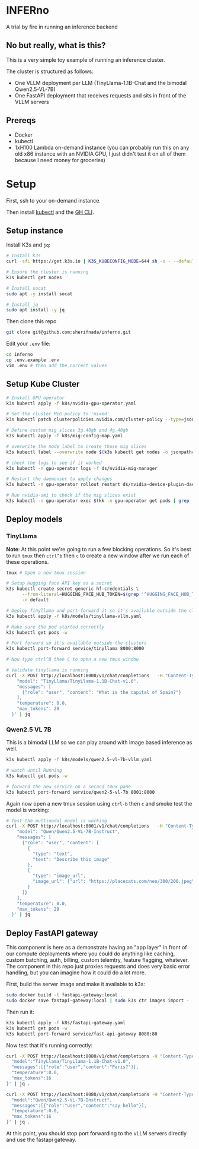 # INFERno
A trial by fire in running an inference backend

## No but really, what is this?
This is a very simple toy example of running an inference cluster.

The cluster is structured as follows: 
- One VLLM deployment per LLM (TinyLlama-1.1B-Chat and the bimodal Qwen2.5-VL-7B)
- One FastAPI deployment that receives requests and sits in front of the VLLM servers



## Prereqs
* Docker
* kubectl
* 1xH100 Lambda on-demand instance (you can probably run this on any old x86 instance with an NVIDIA GPU, I just didn't test it on all of them because I need money for groceries)


# Setup

First, ssh to your on-demand instance.

Then install [kubectl](https://kubernetes.io/docs/tasks/tools/install-kubectl-linux/#install-using-native-package-management) and the [GH CLI](https://github.com/cli/cli/blob/trunk/docs/install_linux.md).

## Setup instance

Install K3s and `jq`:
```bash
# Install K3s
curl -sfL https://get.k3s.io | K3S_KUBECONFIG_MODE=644 sh -s - --default-runtime=nvidia

# Ensure the cluster is running 
k3s kubectl get nodes

# Install socat
sudo apt -y install socat

# Install jq
sudo apt install -y jq
```

Then clone this repo
```bash
git clone git@github.com:sherifnada/inferno.git
```

Edit your `.env` file: 

```bash
cd inferno
cp .env.example .env
vim .env # then add the correct values
```

## Setup Kube Cluster

```bash
# Install GPU operator
k3s kubectl apply -f k8s/nvidia-gpu-operator.yaml

# Set the cluster MiG policy to 'mixed'
k3s kubectl patch clusterpolicies.nvidia.com/cluster-policy --type=json -p='[{"op":"replace","path":"/spec/mig/strategy","value":"mixed"}]'

# Define custom mig slices 3g.40gb and 4g.40gb
k3s kubectl apply -f k8s/mig-config-map.yaml

# overwrite the node label to create those mig slices
k3s kubectl label --overwrite node $(k3s kubectl get nodes -o jsonpath='{.items[0].metadata.name}') nvidia.com/mig.config=all-4g3g

# check the logs to see if it worked
k3s kubectl -n gpu-operator logs -f ds/nvidia-mig-manager

# Restart the daemonset to apply changes
k3s kubectl -n gpu-operator rollout restart ds/nvidia-device-plugin-daemonset

# Run nvidia-smi to check if the mig slices exist
k3s kubectl -n gpu-operator exec $(kk -n gpu-operator get pods | grep 'mig-manager' | awk '{print $1}') -t -- nvidia-smi -L
```

## Deploy models

### TinyLlama
**Note**: At this point we're going to run a few blocking operations. So it's best to run `tmux` then `ctrl^b` then `c` to create a new window after we run each of these operations.

```bash
tmux # Open a new tmux session

# Setup Hugging face API key as a secret
k3s kubectl create secret generic hf-credentials \
      --from-literal=HUGGING_FACE_HUB_TOKEN=$(grep '^HUGGING_FACE_HUB_TOKEN=' .env | cut -d '=' -f2-) \
      -n default

# Deploy Tinyllama and port-forward it so it's available outside the cluster
k3s kubectl apply -f k8s/models/tinyllama-vllm.yaml

# Make sure the pod started correctly
k3s kubectl get pods -w

# Port forward so it's available outside the clusters
k3s kubectl port-forward service/tinyllama 8000:8000

# Now type ctrl^B then C to open a new tmux window

# Validate tinyllama is running
curl -X POST http://localhost:8000/v1/chat/completions   -H "Content-Type: application/json"   -d '{
    "model": "TinyLlama/TinyLlama-1.1B-Chat-v1.0",
    "messages": [
      {"role": "user", "content": "What is the capital of Spain?"}
    ],
    "temperature": 0.0,
    "max_tokens": 20
  }' | jq
```

### Qwen2.5 VL 7B
This is a bimodal LLM so we can play around with image based inference as well.

```bash
k3s kubectl apply -f k8s/models/qwen2.5-vl-7b-vllm.yaml

# watch until Running
k3s kubectl get pods -w

# forward the new service on a second tmux pane
k3s kubectl port-forward service/qwen2-5-vl-7b 8001:8000
```

Again now open a new tmux session using `ctrl-b` then `c` and smoke test the model is working:

```bash
# Test the multimodal model is working
curl -X POST http://localhost:8001/v1/chat/completions   -H "Content-Type: application/json"   -d '{
    "model": "Qwen/Qwen2.5-VL-7B-Instruct",
    "messages": [
      {"role": "user", "content": [
        {
          "type": "text",
          "text": "Describe this image"
        }, 
        {
          "type": "image_url",
          "image_url": {"url": "https://placecats.com/neo/300/200.jpeg"}
        }
      ]}
    ],
    "temperature": 0.0,
    "max_tokens": 20
  }' | jq
```

## Deploy FastAPI gateway
This component is here as a demonstrate having an "app layer" in front of our compute deployments where you could do anything like caching, custom batching, auth, billing, custom telemtry, feature flagging, whatever. The component in this repo just proxies requests and does very basic error handling, but you can imagine how it could do a lot more.

First, build the server image and make it available to k3s: 
```bash
sudo docker build -t fastapi-gateway:local .
sudo docker save fastapi-gateway:local | sudo k3s ctr images import -
```

Then run it: 

```bash
k3s kubectl apply -f k8s/fastapi-gateway.yaml
k3s kubectl get pods -w
k3s kubectl port-forward service/fast-api-gateway 8080:80
```

Now test that it's running correctly: 

```bash
curl -X POST http://localhost:8080/v1/chat/completions -H "Content-Type: application/json" -d '{
  "model":"TinyLlama/TinyLlama-1.1B-Chat-v1.0",
  "messages":[{"role":"user","content":"Paris?"}],
  "temperature":0.0,
  "max_tokens":16
}' | jq .

curl -X POST http://localhost:8080/v1/chat/completions -H "Content-Type: application/json" -d '{
  "model":"Qwen/Qwen2.5-VL-7B-Instruct",
  "messages":[{"role":"user","content":"say hello"}],
  "temperature":0.0,
  "max_tokens":16
}' | jq .
```

At this point, you should stop port forwarding to the vLLM servers directly and use the fastapi gateway. 